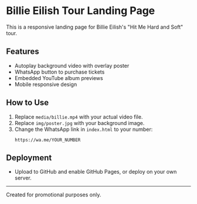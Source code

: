 # Billie Eilish Tour Landing Page

This is a responsive landing page for Billie Eilish's "Hit Me Hard and Soft" tour.

## Features
- Autoplay background video with overlay poster
- WhatsApp button to purchase tickets
- Embedded YouTube album previews
- Mobile responsive design

## How to Use
1. Replace `media/billie.mp4` with your actual video file.
2. Replace `img/poster.jpg` with your background image.
3. Change the WhatsApp link in `index.html` to your number:
   ```
   https://wa.me/YOUR_NUMBER
   ```

## Deployment
- Upload to GitHub and enable GitHub Pages, or deploy on your own server.

---

Created for promotional purposes only.
